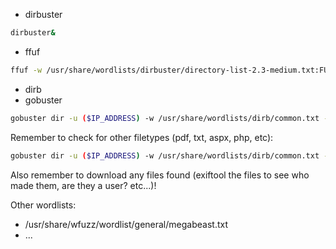 * dirbuster
```bash
dirbuster&
```
* ffuf
```bash
ffuf -w /usr/share/wordlists/dirbuster/directory-list-2.3-medium.txt:FUZZ -u http://$(IP_ADDRESS):$(PORT)/FUZZ
```
* dirb
* gobuster
```bash
gobuster dir -u ($IP_ADDRESS) -w /usr/share/wordlists/dirb/common.txt -t 5
```
Remember to check for other filetypes (pdf, txt, aspx, php, etc):
```bash
gobuster dir -u ($IP_ADDRESS) -w /usr/share/wordlists/dirb/common.txt -t 5 -x pdf,txt
```
Also remember to download any files found (exiftool the files to see who made them, are they a user? etc...)!

Other wordlists:
* /usr/share/wfuzz/wordlist/general/megabeast.txt
* ...

